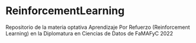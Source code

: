 # ReinforcementLearning
Repositorio de la materia optativa Aprendizaje Por Refuerzo (Reinforcement Learning) en la Diplomatura en Ciencias de Datos de FaMAFyC 2022
